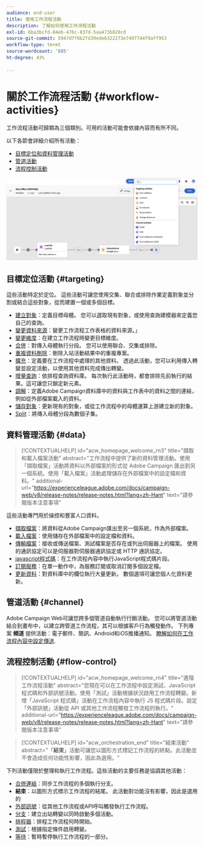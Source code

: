 ```yaml
---
audience: end-user
title: 使用工作流程活動
description: 了解如何使用工作流程活動
exl-id: 6ba3bcfd-84eb-476c-837d-5aa473b820cd
source-git-commit: 5947d7f6b2fd39ede6322273e7497744f9aff953
workflow-type: tm+mt
source-wordcount: '685'
ht-degree: 43%

---
```



# 關於工作流程活動 {#workflow-activities}

工作流程活動可歸類為三個類別。可用的活動可能會依據內容而有所不同。

以下各節會詳細介紹所有活動：

* [目標定位和資料管理活動](#targeting)
* [管道活動](#channel)
* [流程控制活動](#flow-control)

![](../assets/workflow-activities.png)

## 目標定位活動 {#targeting}

這些活動特定於定位。 這些活動可讓您使用交集、聯合或排除作業定義對象並分割或結合這些對象，從而建置一個或多個目標。

* [建立對象](build-audience.md)：定義目標母體。 您可以選取現有對象，或使用查詢建模器來定義您自己的查詢。
* [變更資料來源](change-data-source.md)：變更工作流程工作表格的資料來源。」
* [變更維度](change-dimension.md)：在建立工作流程時變更目標維度。
* [合併](combine.md)：對傳入母體執行分段。 您可以使用聯合、交集或排除。
* [重複資料刪除](deduplication.md)：刪除入站活動結果中的重複專案。
* [擴充](enrichment.md)：定義要在工作流程中處理的其他資料。 透過此活動，您可以利用傳入轉變並設定活動，以使用其他資料完成傳出轉變。
* [增量查詢](incremental-query.md)：依排程查詢資料庫。 每次執行此活動時，都會排除先前執行的結果。這可讓您只鎖定新元素。
* [調解](reconciliation.md)：定義Adobe Campaign資料庫中的資料與工作表中的資料之間的連結，例如從外部檔案載入的資料。
* [儲存對象](save-audience.md)：更新現有的對象，或從工作流程中的母體運算上游建立新的對象。
* [Split](split.md)：將傳入母體分段為數個子集。

## 資料管理活動 {#data}

>[!CONTEXTUALHELP]
>id="acw_homepage_welcome_rn3"
>title="擷取和載入檔案活動"
>abstract="工作流程中提供了新的資料管理活動。使用「擷取檔案」活動將資料以外部檔案的形式從 Adobe Campaign 匯出到另一個系統。使用「載入檔案」活動處理儲存在外部檔案中的設定檔和資料。"
>additional-url="https://experienceleague.adobe.com/docs/campaign-web/v8/release-notes/release-notes.html?lang=zh-Hant" text="請參閱版本注意事項"

這些活動專門用於操控和豐富人口資料。

* [擷取檔案](extract-file.md)：將資料從Adobe Campaign匯出至另一個系統，作為外部檔案。
* [載入檔案](load-file.md)：使用儲存在外部檔案中的設定檔和資料。
* [傳輸檔案](transfer-file.md)：接收或傳送檔案、測試檔案是否存在或列出伺服器上的檔案。 使用的通訊協定可以是伺服器對伺服器通訊協定或 HTTP 通訊協定。
* [javascript程式碼](javascript-code.md)：在工作流程內容中執行JavaScript程式碼片段。
* [訂閱服務](subscription-services.md)：在單一動作中，為服務訂閱或取消訂閱多個設定檔。
* [更新資料](update-data.md)：對資料庫中的欄位執行大量更新。 數個選項可讓您個人化資料更新。

## 管道活動 {#channel}

Adobe Campaign Web可讓您跨多個管道自動執行行銷活動。 您可以將管道活動結合到畫布中，以建立跨管道工作流程，其可以根據客戶行為觸發動作。 下列專案 **頻道** 提供活動：電子郵件、簡訊、Android和iOS推播通知。 [瞭解如何在工作流程內容中設定傳送](channels.md).

## 流程控制活動 {#flow-control}


>[!CONTEXTUALHELP]
>id="acw_homepage_welcome_rn4"
>title="進階工作流程活動"
>abstract="您現在可以在工作流程中設定測試、JavaScript 程式碼和外部訊號活動。使用「測試」活動根據狀況啟用工作流程轉變。新增「JavaScript 程式碼」活動在工作流程內容中執行 JS 程式碼片段。設定「外部訊號」活動從 API 或其他工作流程觸發工作流程的執行。"
>additional-url="https://experienceleague.adobe.com/docs/campaign-web/v8/release-notes/release-notes.html?lang=zh-Hant" text="請參閱版本注意事項"



>[!CONTEXTUALHELP]
>id="acw_orchestration_end"
>title="結束活動"
>abstract="「**結束**」活動可讓您以圖形方式標記工作流程的終點。此活動並不會造成任何功能性影響，因此為選用。"

下列活動僅限於整理和執行工作流程。這些活動的主要任務是協調其他活動：

* [合併連結](and-join.md)：同步工作流程的多個執行分支。
* **結束**：以圖形方式標示工作流程的結尾。 此活動對功能沒有影響，因此是選用的
* [外部訊號](external-signal.md)：從其他工作流程或API呼叫觸發執行工作流程。
* [分支](fork.md)：建立出站轉變以同時啟動多個活動。
* [排程器](scheduler.md)：排程工作流程何時開始。
* [測試](test.md)：根據指定條件啟用轉變。
* [等待](wait.md)：暫時暫停執行工作流程的一部分。
